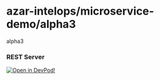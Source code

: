 # azar-intelops/microservice-demo/alpha3
alpha3


### REST Server





    



[![Open in DevPod!](https://devpod.sh/assets/open-in-devpod.svg)](https://devpod.sh/open#https://github.com/azar-intelops/microservice-demo/alpha3)